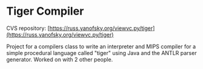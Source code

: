 Tiger Compiler
==============

CVS repository: [https://russ.yanofsky.org/viewvc.py/tiger](https://russ.yanofsky.org/viewvc.py/tiger)

Project for a compilers class to write an interpreter and MIPS compiler for a
simple procedural language called "tiger" using Java and the ANTLR parser
generator. Worked on with 2 other people.
